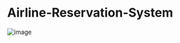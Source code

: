 # Airline-Reservation-System


![image](https://user-images.githubusercontent.com/65723273/161929367-b5402622-8484-4d14-994c-c2aa155c2332.png)

